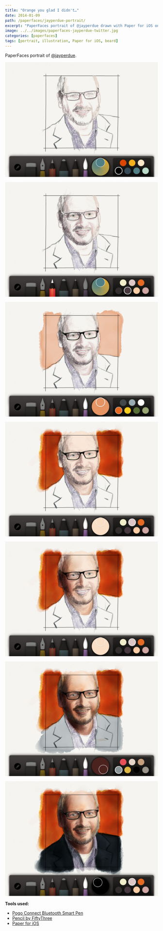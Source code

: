 ```yaml
---
title: "Orange you glad I didn't…"
date: 2014-01-09
path: /paperfaces/jayperdue-portrait/
excerpt: "PaperFaces portrait of @jayperdue drawn with Paper for iOS on an iPad."
image: ../../images/paperfaces-jayperdue-twitter.jpg
categories: [paperfaces]
tags: [portrait, illustration, Paper for iOS, beard]
---
```


PaperFaces portrait of [@jayperdue](https://twitter.com/jayperdue).

![Work in process screenshot](../../images/paperfaces-jayperdue-process-1-lg.jpg)

![Work in process screenshot](../../images/paperfaces-jayperdue-process-2-lg.jpg)

![Work in process screenshot](../../images/paperfaces-jayperdue-process-3-lg.jpg)

![Work in process screenshot](../../images/paperfaces-jayperdue-process-4-lg.jpg)

![Work in process screenshot](../../images/paperfaces-jayperdue-process-5-lg.jpg)

![Work in process screenshot](../../images/paperfaces-jayperdue-process-6-lg.jpg)

![Work in process screenshot](../../images/paperfaces-jayperdue-process-7-lg.jpg)

**Tools used:**

- [Pogo Connect Bluetooth Smart Pen](https://www.amazon.com/gp/product/B009K448L4/ref=as_li_ss_tl?ie=UTF8&camp=1789&creative=390957&creativeASIN=B009K448L4&linkCode=as2&tag=mademist-20)
- [Pencil by FiftyThree](https://www.amazon.com/FiftyThree-Digital-Stylus-Pencil-iPhone/dp/B01JJBUYR4/ref=as_li_ss_tl?keywords=pencil+53&qid=1550586265&s=gateway&sr=8-3&linkCode=ll1&tag=mademist-20&linkId=0134793cb840affff60f2e45a7f64678&language=en_US)
- [Paper for iOS](https://paper.bywetransfer.com/)
